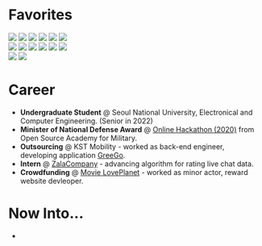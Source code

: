 <h1>Favorites</h1>

<p>
  <img src="https://img.shields.io/badge/Node.js-339933?style=flat-square&logo=Node.js&logoColor=white">
  <img src="https://img.shields.io/badge/JavaScript-F7DF1E?style=flat-square&logo=JavaScript&logoColor=white">
  <img src="https://img.shields.io/badge/C-A8B9CC?style=flat-square&logo=C&logoColor=white">
  <img src="https://img.shields.io/badge/Python-3776AB?style=flat-square&logo=Python&logoColor=white">
  <img src="https://img.shields.io/badge/C%2B%2B-00599C?style=flat-square&logo=C%2B%2B&logoColor=white">
  <img src="https://img.shields.io/badge/TypeScript-3178C6?style=flat-square&logo=TypeScript&logoColor=white">

  <br>

  <img src="https://img.shields.io/badge/Express-000000?style=flat-square&logo=Express&logoColor=white">
  <img src="https://img.shields.io/badge/HTML5-E34F26?style=flat-square&logo=HTML5&logoColor=white">
  <img src="https://img.shields.io/badge/CSS3-1572B6?style=flat-square&logo=CSS3&logoColor=white">
  <img src="https://img.shields.io/badge/MySQL-4479A1?style=flat-square&logo=MySQL&logoColor=white">
  <img src="https://img.shields.io/badge/MongoDB-47A248?style=flat-square&logo=MongoDB&logoColor=white">
  <img src="https://img.shields.io/badge/Amazon AWS-232F3E?style=flat-square&logo=Amazon AWS&logoColor=white">

  <br>

  <img src="https://img.shields.io/badge/Arduino-00979D?style=flat-square&logo=Arduino&logoColor=white">
  <img src="https://img.shields.io/badge/Raspberry Pi-A22846?style=flat-square&logo=Raspberry Pi&logoColor=white">
  
</p>

<h1>Career</h1>

<ul>
  <li><strong>Undergraduate Student</strong> @ Seoul National University, Electronical and Computer Engineering. (Senior in 2022)</li>
  <li><strong>Minister of National Defense Award</strong> @ <a href="https://osam.kr/hackathon/awards?m=v&wdnId=11">Online Hackathon (2020)</a> from Open Source Academy for Military.</li>
  <li><strong>Outsourcing</strong> @ KST Mobility - worked as back-end engineer, developing application <a href="https://play.google.com/store/apps/details?id=com.greegoing.greego&hl=ko&gl=US">GreeGo</a>.</li>
  <li><strong>Intern</strong> @ <a href="https://zalacompany.com/home">ZalaCompany</a> - advancing algorithm for rating live chat data.</li>
  <li><strong>Crowdfunding</strong> @ <a href="https://tumblbug.com/loveplanet">Movie LovePlanet</a> - worked as minor actor, reward website devleoper.</li>
</ul>

<h1>Now Into...</h1>

<ul>
  <li>
</ul>
